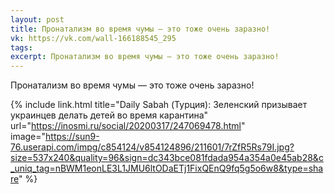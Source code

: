 ```yaml
---
layout: post
title: Пронатализм во время чумы — это тоже очень заразно!
vk: https://vk.com/wall-166188545_295
tags: 
excerpt: Пронатализм во время чумы — это тоже очень заразно!
---
```

Пронатализм во время чумы — это тоже очень заразно!

{% include link.html title="Daily Sabah (Турция): Зеленский призывает украинцев делать детей во время карантина" url="https://inosmi.ru/social/20200317/247069478.html" image="https://sun9-76.userapi.com/impg/c854124/v854124896/211601/7rZfR5Rs79I.jpg?size=537x240&quality=96&sign=dc343bce081fdada954a354a0e45ab28&c_uniq_tag=nBWM1eonLE3L1JMU6ltODaETj1FixQEnQ9fq5g5o6w8&type=share" %}